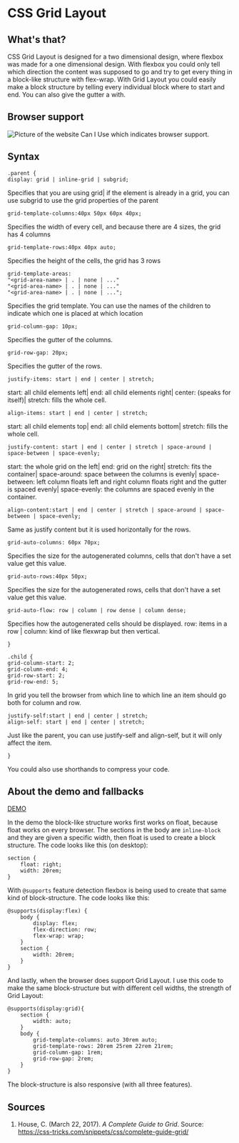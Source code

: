 # CSS Grid Layout
## What's that?
CSS Grid Layout is designed for a two dimensional design, where flexbox was made for a one dimensional design. With flexbox you could only tell which direction the content was supposed to go and try to get every thing in a block-like structure with flex-wrap. With Grid Layout you could easily make a block structure by telling every individual block where to start and end. You can also give the gutter a with.

## Browser support
![Picture of the website Can I Use which indicates browser support.](https://github.com/ChanelZM/browser-technologies/blob/master/Week2/HTML_meter/img/CanIUse_grid.png)

## Syntax
```
.parent {
display: grid | inline-grid | subgrid; 
```
Specifies that you are using grid| if the element is already in a grid, you can use subgrid to use the grid properties of the parent
```
grid-template-columns:40px 50px 60px 40px;
```
Specifies the width of every cell, and because there are 4 sizes, the grid has 4 columns
```
grid-template-rows:40px 40px auto; 
```
Specifies the height of the cells, the grid has 3 rows
```
grid-template-areas: 
"<grid-area-name> | . | none | ..."
"<grid-area-name> | . | none | ..."
"<grid-area-name> | . | none | ...";
```
Specifies the grid template. You can use the names of the children to indicate which one is placed at which location
```
grid-column-gap: 10px; 
```
Specifies the gutter of the columns.
```
grid-row-gap: 20px; 
```
Specifies the gutter of the rows.
```
justify-items: start | end | center | stretch; 
```
start: all child elements left| end: all child elements right| center: (speaks for itself)| stretch: fills the whole cell.
```
align-items: start | end | center | stretch;
```
start: all child elements top| end: all child elements bottom| stretch: fills the whole cell.
```
justify-content: start | end | center | stretch | space-around | space-between | space-evenly;
```
start: the whole grid on the left| end: grid on the right| stretch: fits the container| space-around: space between the columns is evenly| space-between: left column floats left and right column floats right and the gutter is spaced evenly| space-evenly: the columns are spaced evenly in the container.
```
align-content:start | end | center | stretch | space-around | space-between | space-evenly;
```
Same as justify content but it is used horizontally for the rows.
```
grid-auto-columns: 60px 70px;
```
Specifies the size for the autogenerated columns, cells that don't have a set value get this value.
```
grid-auto-rows:40px 50px;
```
Specifies the size for the autogenerated rows, cells that don't have a set value get this value.
```
grid-auto-flow: row | column | row dense | column dense;
```
Specifies how the autogenerated cells should be displayed. row: items in a row | column: kind of like flexwrap but then vertical.
```
}

.child {
grid-column-start: 2;
grid-column-end: 4;
grid-row-start: 2;
grid-row-end: 5;
```
In grid you tell the browser from which line to which line an item should go both for column and row.
```
justify-self:start | end | center | stretch;
align-self: start | end | center | stretch;
```
Just like the parent, you can use justify-self and align-self, but it will only affect the item.
```
}
```

You could also use shorthands to compress your code.

## About the demo and fallbacks
[DEMO](https://chanelzm.github.io/browser-technologies/Week2/CSS_grid/)

In the demo the block-like structure works first works on float, because float works on every browser. The sections in the body are ```inline-block``` and they are given a specific width, then float is used to create a block structure. The code looks like this (on desktop):
```
section {
    float: right;
    width: 20rem;
}
```

With ```@supports``` feature detection flexbox is being used to create that same kind of block-structure. The code looks like this:
```
@supports(display:flex) {
    body {
        display: flex;
        flex-direction: row;
        flex-wrap: wrap;
    }
    section {
        width: 20rem;
    }
}
```

And lastly, when the browser does support Grid Layout. I use this code to make the same block-structure but with different cell widths, the strength of Grid Layout:
```
@supports(display:grid){
    section {
        width: auto;
    }
    body {
        grid-template-columns: auto 30rem auto;
        grid-template-rows: 20rem 25rem 22rem 21rem;
        grid-column-gap: 1rem;
        grid-row-gap: 2rem;
    }
}
```

The block-structure is also responsive (with all three features).

## Sources
1. House, C. (March 22, 2017). *A Complete Guide to Grid*. Source: https://css-tricks.com/snippets/css/complete-guide-grid/